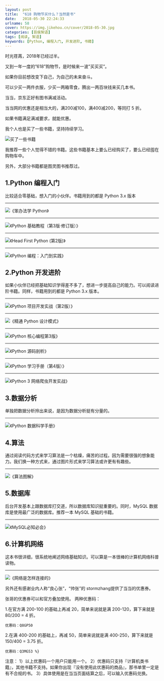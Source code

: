 ```yaml
---
layout: post
title:  "618 购物节买什么？当然是书"
date:   2018-05-30 22:24:33
urlname: 58
cover: https://img.jikehou.cn/cover/2018-05-30.jpg
categories: [苔痕絮语]
tags: [阅读, 絮语]
keywords: [Python, 编程入门, 开发进阶, 书籍]
---
```

时光荏苒，2018年已经过半。

又到一年一度的”618”购物节，是时候来一波”买买买”。

如果你目前想改变下自己，为自己的未来奋斗。

可以少买一两件衣服，少买一两箱零食，腾出一两百块钱来买几本书。

当当，京东正好有图书满减活动。

当当网的优惠还是相当大的，满200减100，满400减200，等同打 5 折。

如果书籍满足满减要求，就能优惠。

我个人也是买了一些书籍，坚持持续学习。
<!-- more -->
![买了一些书籍](https://img.jikehou.cn/img/20180530_1.jpg)

我推荐一些个人觉得不错的书籍。这些书籍基本上要么已经购买了，要么已经囤在购物车中。

另外，大部分书籍都是图灵图书推荐过。

## 1.Python 编程入门
比较适合零基础，想入门的小伙伴。书籍用到的都是 Python 3.x 版本

---
![《笨办法学 Python》](https://img.jikehou.cn/img/20180530_2.jpg)


---
![《Python 基础教程（第3版·修订版）》](https://img.jikehou.cn/img/20180530_3.jpg)


---
![《Head First Python (第2版)》](https://img.jikehou.cn/img/20180530_4.jpg)


---
![《Python 编程：入门到实践》](https://img.jikehou.cn/img/20180530_5.jpg)


## 2.Python 开发进阶
如果小伙伴已经把基础知识学得差不多了，想进一步提高自己的能力。可以阅读进阶书籍。同样，书籍用到的都是 Python 3.x 版本。

---
![《Python 项目开发实战（第2版）》](https://img.jikehou.cn/img/20180530_6.jpg)


---
![《精通 Python 设计模式》](https://img.jikehou.cn/img/20180530_7.jpg)


---
![《Python 核心编程第3版》](https://img.jikehou.cn/img/20180530_8.jpg)


---
![《Python 源码剖析》](https://img.jikehou.cn/img/20180530_9.jpg)


---
![《Python 学习手册（第4版）》](https://img.jikehou.cn/img/20180530_10.jpg)


---
![《Python 3 网络爬虫开发实战》](https://img.jikehou.cn/img/20180530_11.jpg)


## 3.数据分析
单独把数据分析拎出来说，是因为数据分析挺有分量的。

---
![《Python 数据科学手册》](https://img.jikehou.cn/img/20180530_12.jpg)


## 4.算法
通过阅读代码方式来学习算法是一个枯燥，痛苦的过程。因为需要很强的想象能力。我们换一种方式来，通过图片形式来学习算法或许更有有趣些。

---
![《算法图解》](https://img.jikehou.cn/img/20180530_13.jpg)


## 5.数据库
后台开发基本上跟数据库打交道，所以数据库知识挺重要的。同时，MySQL 数据库是使用最广泛的数据库。推荐一本 MySQL 基础的书籍。

---
![《MySQL必知必会》](https://img.jikehou.cn/img/20180530_14.jpg)


## 6.计算机网络
这本书很详细，很系统地阐述网络基础知识。可以算是一本很棒的计算机网络科普读物。

---
![《网络是怎样连接的》](https://img.jikehou.cn/img/20180530_15.jpg)



另外还有感谢业内人称“良心张”，“帅张”的 stormzhang提供了当当的优惠券。

张哥的优惠券可以和官方叠加使用。
两种优惠码：

1.在官方满 200-100 的基础上再减 20，简单来说就是满 200-120，算下来就是 80/200 = 4 折。

`优惠码：Q8GP50`

2.在满 400-200 的基础上，再减 50，简单来说就是满 400-250，算下来就是 150/400 = 3.75 折。

`优惠码：Q3MG53 %}`

注意：
1）以上优惠码一个用户只能用一个。
2）优惠码只支持『计算机类书籍』，其他书籍不支持。如果你出现『没有使用此优惠码的商品』，那书单里一定是有不合规的书。
3）具体使用是在当当页面结算之后，可以输入优惠码兑换。


